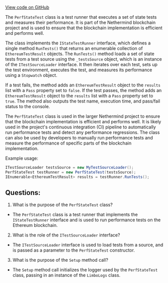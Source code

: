 [View code on GitHub](https://github.com/nethermindeth/nethermind/Nethermind.Blockchain.Test.Runner/PerfTest.cs)

The `PerfStateTest` class is a test runner that executes a set of state tests and measures their performance. It is part of the Nethermind blockchain project and is used to ensure that the blockchain implementation is efficient and performs well.

The class implements the `IStateTestRunner` interface, which defines a single method `RunTests()` that returns an enumerable collection of `EthereumTestResult` objects. The `RunTests()` method loads a set of state tests from a test source using the `_testsSource` object, which is an instance of the `ITestSourceLoader` interface. It then iterates over each test, sets up the test environment, executes the test, and measures its performance using a `Stopwatch` object.

If a test fails, the method adds an `EthereumTestResult` object to the `results` list with a `Pass` property set to `false`. If the test passes, the method adds an `EthereumTestResult` object to the `results` list with a `Pass` property set to `true`. The method also outputs the test name, execution time, and pass/fail status to the console.

The `PerfStateTest` class is used in the larger Nethermind project to ensure that the blockchain implementation is efficient and performs well. It is likely used in the project's continuous integration (CI) pipeline to automatically run performance tests and detect any performance regressions. The class can also be used by developers to manually run performance tests and measure the performance of specific parts of the blockchain implementation.

Example usage:

```csharp
ITestSourceLoader testsSource = new MyTestSourceLoader();
PerfStateTest testRunner = new PerfStateTest(testsSource);
IEnumerable<EthereumTestResult> results = testRunner.RunTests();
```
## Questions: 
 1. What is the purpose of the `PerfStateTest` class?
- The `PerfStateTest` class is a test runner that implements the `IStateTestRunner` interface and is used to run performance tests on the Ethereum blockchain.

2. What is the role of the `ITestSourceLoader` interface?
- The `ITestSourceLoader` interface is used to load tests from a source, and is passed as a parameter to the `PerfStateTest` constructor.

3. What is the purpose of the `Setup` method call?
- The `Setup` method call initializes the logger used by the `PerfStateTest` class, passing in an instance of the `LimboLogs` class.